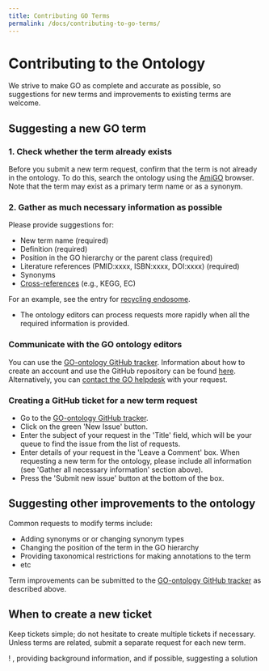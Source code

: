 ```yaml
---
title: Contributing GO Terms
permalink: /docs/contributing-to-go-terms/
---
```


# Contributing to the Ontology

We strive to make GO as complete and accurate as possible, so suggestions for new terms and improvements to existing terms are welcome. 

## Suggesting a new GO term

### 1. Check whether the term already exists
Before you submit a new term request, confirm that the term is not already in the ontology. To do this, search the ontology using the <a href="http://amigo.geneontology.org/amigo">AmiGO</a> browser. Note that the term may exist as a primary term name or as a synonym.

### 2. Gather as much necessary information as possible
Please provide suggestions for:

+ New term name (required)
+ Definition (required)
+ Position in the GO hierarchy or the parent class (required)
+ Literature references (PMID:xxxx, ISBN:xxxx, DOI:xxxx) (required)
+ Synonyms
+ [Cross-references](/docs/download-mappings/) (e.g., KEGG, EC)

For an example, see the entry for [recycling endosome](http://amigo.geneontology.org/amigo/term/GO:0055037). 

+ The ontology editors can process requests more rapidly when all the required information is provided. 

### Communicate with the GO ontology editors

You can use the <a href="https://github.com/geneontology/go-ontology/issues">GO-ontology GitHub tracker</a>.  Information about how to create an account and use the GitHub repository can  be found [here](/docs/how-to-submit-requests/). Alternatively, you can [contact the GO helpdesk](http://help.geneontology.org/) with your request. 

### Creating a GitHub ticket for a new term request

+ Go to the <a href="https://github.com/geneontology/go-ontology/issues">GO-ontology GitHub tracker</a>.
+ Click on the green 'New Issue' button.
+ Enter the subject of your request in the 'Title' field, which will be your queue to find the issue from the list of requests.
+ Enter details of your request in the 'Leave a Comment' box. When requesting a new term for the ontology, please include all information (see 'Gather all necessary information' section above). 
+ Press the 'Submit new issue' button at the bottom of the box.


## Suggesting other improvements to the ontology
Common requests to modify terms include: 
+ Adding synonyms or or changing synonym types
+ Changing the position of the term in the GO hierarchy
+ Providing taxonomical restrictions for making annotations to the term
+ etc

Term improvements can be submitted to the <a href="https://github.com/geneontology/go-ontology/issues">GO-ontology GitHub tracker</a> as described above. 

## When to create a new ticket
Keep tickets simple; do not hesitate to create multiple tickets if necessary. Unless terms are related, submit a separate request for each new term.
 
! , providing background information, and if possible, suggesting a solution
